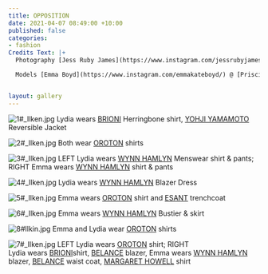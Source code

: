 ```yaml
---
title: OPPOSITION
date: 2021-04-07 08:49:00 +10:00
published: false
categories:
- fashion
Credits Text: |+
  Photography [Jess Ruby James](https://www.instagram.com/jessrubyjames/) Stylist [Ilkin Kurt](https://www.instagram.com/ilkinkurt/) Hair & Make up [Teneille Sorgiovanni](https://www.instagram.com/teneillesorg/) using Gucci Beauty and Christoph Robin hair products

  Models [Emma Boyd](https://www.instagram.com/emmakateboyd/) @ [Priscillas](https://www.priscillas.com.au/) & [Lydia Reidd](https://www.instagram.com/lydia.reidd/) @ [Chadwick Models](http://www.chadwickmodels.com/)


layout: gallery
---
```


![1#_Ilken.jpg](/uploads/1%23_Ilken.jpg)
Lydia wears [BRIONI](https://www.brioni.com/en/au) Herringbone shirt, [YOHJI YAMAMOTO](https://theshopyohjiyamamoto.com/) Reversible Jacket

![2#_Ilken.jpg](/uploads/2%23_Ilken.jpg)
Both wear [OROTON](https://oroton.com/) shirts

![3#_Ilken.jpg](/uploads/3%23_Ilken.jpg)
LEFT Lydia wears [WYNN HAMLYN](https://www.wynnhamlyn.com/) Menswear shirt & pants; RIGHT Emma wears [WYNN HAMLYN](https://www.wynnhamlyn.com/) shirt & pants

![4#_Ilken.jpg](/uploads/4%23_Ilken.jpg)
Lydia wears [WYNN HAMLYN](https://www.wynnhamlyn.com/) Blazer Dress

![5#_Ilken.jpg](/uploads/5%23_Ilken.jpg)
Emma wears [OROTON](https://oroton.com/) shirt and [ESANT](https://esant-esant.com/) trenchcoat

![6#_Ilken.jpg](/uploads/6%23_Ilken.jpg)
Emma wears [WYNN HAMLYN](https://www.wynnhamlyn.com/) Bustier & skirt

![8#Ilkin.jpg](/uploads/8%23Ilkin.jpg)
Emma and Lydia wear [OROTON](https://oroton.com/) shirts

![7#_Ilken.jpg](/uploads/7%23_Ilken.jpg)
LEFT Lydia wears [OROTON](https://oroton.com/) shirt; RIGHT  
Lydia wears [BRIONI](https://www.brioni.com/en/au)shirt, [BELANCE](https://belance.com.au/) blazer, 
Emma wears [WYNN HAMLYN](https://www.wynnhamlyn.com/) blazer, [BELANCE](https://belance.com.au/) waist coat, [MARGARET HOWELL](https://www.margarethowell.co.uk/) shirt














